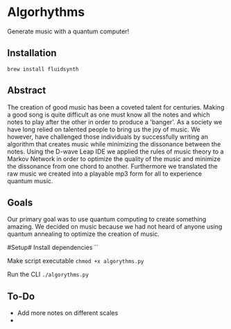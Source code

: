 # Algorhythms

Generate music with a quantum computer!

## Installation

`brew install fluidsynth`

## Abstract

The creation of good music has been a coveted talent for centuries. Making a good song is quite difficult as one must know all the notes and which notes to play after the other in order to produce a 'banger'. As a society we have long relied on talented people to bring us the joy of music. We however, have challenged those individuals by successfully writing an algorithm that creates music while minimizing the dissonance between the notes. Using the D-wave Leap IDE we applied the rules of music theory to a Markov Network in order to optimize the quality of the music and minimize the dissonance from one chord to another. Furthermore we translated the raw music we created into a playable mp3 form for all to experience quantum music.

## Goals

Our primary goal was to use quantum computing to create something amazing. We decided on music because we had not heard of anyone using quantum annealing to optimize the creation of music.

#Setup#
Install dependencies
``

Make script executable
`chmod +x algorythms.py`

Run the CLI
`./algorythms.py`

## To-Do

- Add more notes on different scales
-
